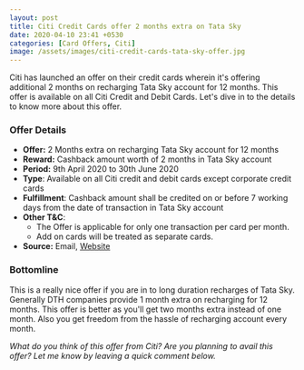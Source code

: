 ```yaml
---
layout: post
title: Citi Credit Cards offer 2 months extra on Tata Sky
date: 2020-04-10 23:41 +0530
categories: [Card Offers, Citi]
image: /assets/images/citi-credit-cards-tata-sky-offer.jpg
---
```


Citi has launched an offer on their credit cards wherein it's offering additional 2 months on recharging Tata Sky account for 12 months. This offer is available on all Citi Credit and Debit Cards. Let's dive in to the details to know more about this offer.

### Offer Details

- **Offer:** 2 Months extra on recharging Tata Sky account for 12 months
- **Reward:** Cashback amount worth of 2 months in Tata Sky account
- **Period:** 9th April 2020 to 30th June 2020
- **Type**: Available on all Citi credit and debit cards except corporate credit cards
- **Fulfillment**: Cashback amount shall be credited on or before 7 working days from the date of transaction in Tata Sky account
- **Other T&C**:
  - The Offer is applicable for only one transaction per card per month.
  - Add on cards will be treated as separate cards.
- **Source:** Email, [Website](https://www.online.citibank.co.in/special-offers/offer/index.html?cat=New_Offers&id=109)

### Bottomline

This is a really nice offer if you are in to long duration recharges of Tata Sky. Generally DTH companies provide 1 month extra on recharging for 12 months. This offer is better as you'll get two months extra instead of one month. Also you get freedom from the hassle of recharging account every month.

_What do you think of this offer from Citi? Are you planning to avail this offer? Let me know by leaving a quick comment below._
